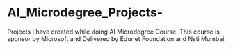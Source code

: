 # AI_Microdegree_Projects-
Projects I have created while doing AI Microdegree Course.
This course is sponsor by Microsoft and Delivered by Edunet Foundation and Nsti Mumbai.
